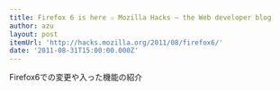 ```yaml
---
title: Firefox 6 is here ✩ Mozilla Hacks – the Web developer blog
author: azu
layout: post
itemUrl: 'http://hacks.mozilla.org/2011/08/firefox6/'
date: '2011-08-31T15:00:00.000Z'
---
```

Firefox6での変更や入った機能の紹介
